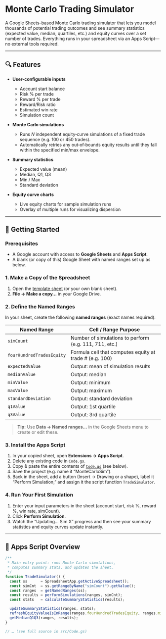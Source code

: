 # Monte Carlo Trading Simulator

A Google Sheets–based Monte Carlo trading simulator that lets you model thousands of potential trading outcomes and see summary statistics (expected value, median, quartiles, etc.) and equity curves over a set number of trades. Everything runs in your spreadsheet via an Apps Script—no external tools required.

---

## 🔍 Features

- **User-configurable inputs**  
  - Account start balance  
  - Risk % per trade  
  - Reward % per trade  
  - Reward/Risk ratio  
  - Estimated win rate  
  - Simulation count  

- **Monte Carlo simulations**  
  - Runs _N_ independent equity‐curve simulations of a fixed trade sequence (e.g. 100 or 450 trades).  
  - Automatically retries any out‐of‐bounds equity results until they fall within the specified min/max envelope.

- **Summary statistics**  
  - Expected value (mean)  
  - Median, Q1, Q3  
  - Min / Max  
  - Standard deviation  

- **Equity curve charts**  
  - Live equity charts for sample simulation runs  
  - Overlay of multiple runs for visualizing dispersion

---

## 🚀 Getting Started

### Prerequisites

- A Google account with access to **Google Sheets** and **Apps Script**.
- A blank (or copy of this) Google Sheet with named ranges set up as below.

### 1. Make a Copy of the Spreadsheet

1. Open the [template sheet](./MONTE_CARLO_TRADING_SIMULATOR_TEMPLATE.xlsx) (or your own blank sheet).  
2. **File → Make a copy…** in your Google Drive.

### 2. Define the Named Ranges

In your sheet, create the following **named ranges** (exact names required):

| Named Range                | Cell / Range Purpose                                  |
|----------------------------|--------------------------------------------------------|
| `simCount`                 | Number of simulations to perform (e.g. 111, 711, etc.) |
| `fourHundredTradesEquity`  | Formula cell that computes equity at trade # (e.g. 100)|
| `expectedValue`            | Output: mean of simulation results                     |
| `medianValue`              | Output: median                                          |
| `minValue`                 | Output: minimum                                         |
| `maxValue`                 | Output: maximum                                         |
| `standardDeviation`        | Output: standard deviation                             |
| `q1Value`                  | Output: 1st quartile                                    |
| `q3Value`                  | Output: 3rd quartile                                    |

> **Tip:** Use **Data → Named ranges…** in the Google Sheets menu to create or edit these.

### 3. Install the Apps Script

1. In your copied sheet, open **Extensions → Apps Script**.  
2. Delete any existing code in `Code.gs`.  
3. Copy & paste the entire contents of [`Code.gs`](./src/Code.gs) (see below).  
4. Save the project (e.g. name it “MonteCarloSim”).  
5. Back in the sheet, add a button (Insert → Drawing or a shape), label it “Perform Simulation,” and assign it the script function `TradeSimulator`.

### 4. Run Your First Simulation

1. Enter your input parameters in the sheet (account start, risk %, reward %, win rate, simCount).  
2. Click **Perform Simulation**.  
3. Watch the “Updating… Sim X” progress and then see your summary statistics and equity curves update instantly.

---

## 📜 Apps Script Overview

```js
/**
 * Main entry point: runs Monte Carlo simulations,
 * computes summary stats, and updates the sheet.
 */
function TradeSimulator() {
  const ss      = SpreadsheetApp.getActiveSpreadsheet();
  const simCnt  = ss.getRangeByName("simCount").getValue();
  const ranges  = getNamedRanges(ss);
  const results = performSimulations(ranges, simCnt);
  const stats   = calculateSummaryStatistics(results);

  updateSummaryStatistics(ranges, stats);
  refreshEquityValueIsInRange(ranges.fourHundredTradesEquity, ranges.minValue, ranges.maxValue);
  getMedianQ1Q3(ranges, results);
}

// … (see full source in src/Code.gs)
